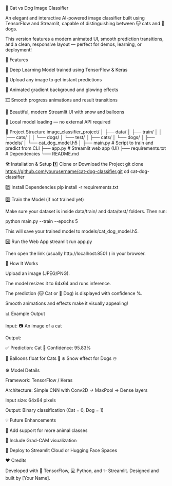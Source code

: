 🐾 Cat vs Dog Image Classifier

An elegant and interactive AI-powered image classifier built using TensorFlow and Streamlit, capable of distinguishing between 🐱 cats and 🐶 dogs.

This version features a modern animated UI, smooth prediction transitions, and a clean, responsive layout — perfect for demos, learning, or deployment!

🌟 Features

🧠 Deep Learning Model trained using TensorFlow & Keras

📸 Upload any image to get instant predictions

🌈 Animated gradient background and glowing effects

🎞️ Smooth progress animations and result transitions

🎨 Beautiful, modern Streamlit UI with snow and balloons

💾 Local model loading — no external API required

📂 Project Structure
image_classifier_project/
│
├── data/
│   ├── train/
│   │   ├── cats/
│   │   └── dogs/
│   └── test/
│       ├── cats/
│       └── dogs/
│
├── models/
│   └── cat_dog_model.h5
│
├── main.py          # Script to train and predict from CLI
├── app.py           # Streamlit web app (UI)
├── requirements.txt # Dependencies
└── README.md

🛠️ Installation & Setup
1️⃣ Clone or Download the Project
git clone https://github.com/yourusername/cat-dog-classifier.git
cd cat-dog-classifier

2️⃣ Install Dependencies
pip install -r requirements.txt

3️⃣ Train the Model (if not trained yet)

Make sure your dataset is inside data/train/ and data/test/ folders.
Then run:

python main.py --train --epochs 5


This will save your trained model to models/cat_dog_model.h5.

4️⃣ Run the Web App
streamlit run app.py


Then open the link (usually http://localhost:8501
) in your browser.

📸 How It Works

Upload an image (JPEG/PNG).

The model resizes it to 64x64 and runs inference.

The prediction (🐱 Cat or 🐶 Dog) is displayed with confidence %.

Smooth animations and effects make it visually appealing!

📊 Example Output

Input:
📷 An image of a cat

Output:

✅ Prediction: Cat
💯 Confidence: 95.83%


🐾 Balloons float for Cats 🎈
❄️ Snow effect for Dogs ☃️

⚙️ Model Details

Framework: TensorFlow / Keras

Architecture: Simple CNN with Conv2D → MaxPool → Dense layers

Input size: 64x64 pixels

Output: Binary classification (Cat = 0, Dog = 1)

💡 Future Enhancements

🔹 Add support for more animal classes

🔹 Include Grad-CAM visualization

🔹 Deploy to Streamlit Cloud or Hugging Face Spaces

❤️ Credits

Developed with 🧠 TensorFlow, 💻 Python, and ✨ Streamlit.
Designed and built by [Your Name].
